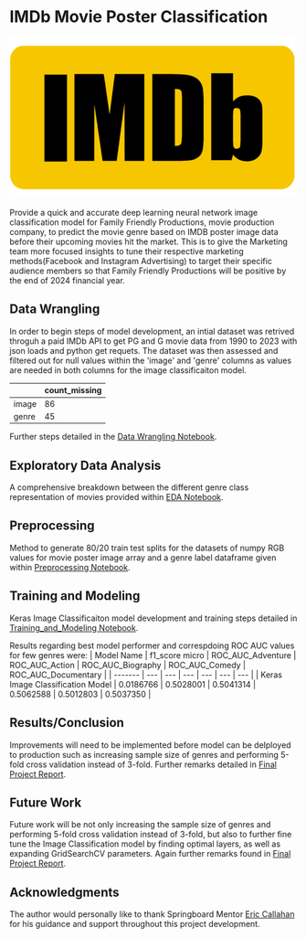 # IMDb Movie Poster Classification
![IMDB-Logo](https://github.com/tpoozhikala/IMDB_Classification/blob/main/Assests/IMDb_Logo.wine.png)

Provide a quick and accurate deep learning neural network image classification model for Family Friendly Productions, movie production company, to predict the movie genre based on IMDB poster image data before their upcoming movies hit the market. This is to give the Marketing team more focused insights to tune their respective marketing methods(Facebook and Instagram Advertising) to target their specific audience members so that Family Friendly Productions will be positive by the end of 2024 financial year. 

## Data Wrangling
In order to begin steps of model development, an intial dataset was retrived throguh a paid IMDb API to get PG and G movie data from 1990 to 2023 with json loads and python get requets. The dataset was then assessed and filtered out for null values within the 'image' and 'genre' columns as values are needed in both columns for the image classificaiton model.  

|         | count_missing     |
| ------- | --- |
| image | 86 | 
| genre | 45 | 

Further steps detailed in the [Data Wrangling Notebook](https://github.com/tpoozhikala/IMDB_Classification/blob/main/2_Data_Wrangling/02_data_wrangling_IMDB.ipynb).

## Exploratory Data Analysis
A comprehensive breakdown between the different genre class representation of movies provided within [EDA Notebook](https://github.com/tpoozhikala/IMDB_Classification/blob/main/3_EDA/03_EDA_IMDB.ipynb).

## Preprocessing
Method to generate 80/20 train test splits for the datasets of numpy RGB values for movie poster image array and a genre label dataframe given within [Preprocessing Notebook](https://github.com/tpoozhikala/IMDB_Classification/blob/main/4_Preprocessing/04_Preprocessing_IMDB_Classification.ipynb).

## Training and Modeling
Keras Image Classificaiton model development and training steps detailed in [Training_and_Modeling Notebook](https://github.com/tpoozhikala/IMDB_Classification/blob/main/5_Training_and_Modeling/05_Training_and_Modeling_IMBD_Classification.ipynb).

Results regarding best model performer and correspdoing ROC AUC values for few genres were: 
| Model Name | f1_score micro | ROC_AUC_Adventure  | ROC_AUC_Action | ROC_AUC_Biography | ROC_AUC_Comedy | ROC_AUC_Documentary |
| ------- | --- | --- | --- | --- | --- | --- |
| Keras Image Classification Model | 0.0186766 |	0.5028001 |	0.5041314 | 0.5062588 | 	0.5012803 |	0.5037350 |

## Results/Conclusion
Improvements will need to be implemented before model can be delployed to production such as increasing sample size of genres and performing 5-fold cross validation instead of 3-fold. 
Further remarks detailed in [Final Project Report](https://github.com/tpoozhikala/IMDB_Classification/blob/main/6_Documentation/IMDb_Classification_Final_Project_Report.pdf).

## Future Work
Future work will be not only increasing the sample size of genres and performing 5-fold cross validation instead of 3-fold, but also to further fine tune the Image Classification model by finding optimal layers, as well as expanding GridSearchCV parameters.
Again further remarks found in [Final Project Report](https://github.com/tpoozhikala/IMDB_Classification/blob/main/6_Documentation/IMDb_Classification_Final_Project_Report.pdf).

## Acknowledgments
The author would personally like to thank Springboard Mentor [Eric Callahan](https://www.linkedin.com/in/ericcallahan/) for his guidance and support throughout this project development.
